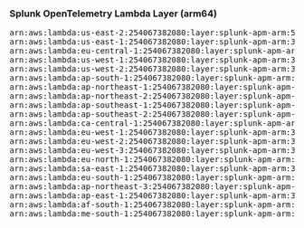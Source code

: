 <h3>Splunk OpenTelemetry Lambda Layer (arm64)</h3>

<pre>
arn:aws:lambda:us-east-2:254067382080:layer:splunk-apm-arm:50
arn:aws:lambda:us-east-1:254067382080:layer:splunk-apm-arm:30
arn:aws:lambda:eu-central-1:254067382080:layer:splunk-apm-arm:30
arn:aws:lambda:us-west-1:254067382080:layer:splunk-apm-arm:30
arn:aws:lambda:us-west-2:254067382080:layer:splunk-apm-arm:30
arn:aws:lambda:ap-south-1:254067382080:layer:splunk-apm-arm:30
arn:aws:lambda:ap-northeast-1:254067382080:layer:splunk-apm-arm:30
arn:aws:lambda:ap-northeast-2:254067382080:layer:splunk-apm-arm:30
arn:aws:lambda:ap-southeast-1:254067382080:layer:splunk-apm-arm:30
arn:aws:lambda:ap-southeast-2:254067382080:layer:splunk-apm-arm:30
arn:aws:lambda:ca-central-1:254067382080:layer:splunk-apm-arm:30
arn:aws:lambda:eu-west-1:254067382080:layer:splunk-apm-arm:30
arn:aws:lambda:eu-west-2:254067382080:layer:splunk-apm-arm:30
arn:aws:lambda:eu-west-3:254067382080:layer:splunk-apm-arm:30
arn:aws:lambda:eu-north-1:254067382080:layer:splunk-apm-arm:30
arn:aws:lambda:sa-east-1:254067382080:layer:splunk-apm-arm:30
arn:aws:lambda:eu-south-1:254067382080:layer:splunk-apm-arm:30
arn:aws:lambda:ap-northeast-3:254067382080:layer:splunk-apm-arm:30
arn:aws:lambda:ap-east-1:254067382080:layer:splunk-apm-arm:30
arn:aws:lambda:af-south-1:254067382080:layer:splunk-apm-arm:30
arn:aws:lambda:me-south-1:254067382080:layer:splunk-apm-arm:30
</pre>
